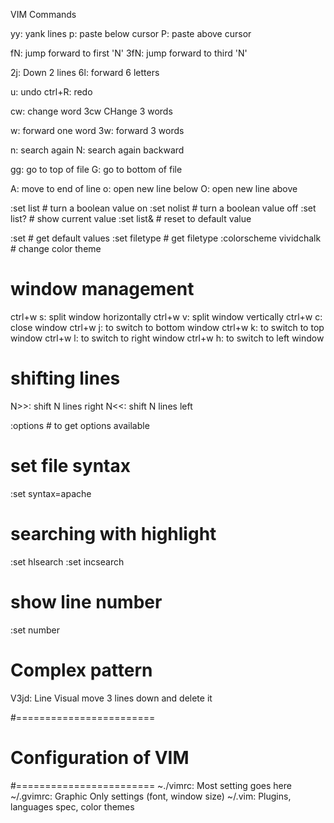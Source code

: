 
VIM Commands

yy: yank lines
p: paste below cursor
P: paste above cursor

fN: jump forward to first 'N'
3fN: jump forward to third 'N'

2j: Down 2 lines 
6l: forward 6 letters

u: undo
ctrl+R: redo

cw: change word
3cw CHange 3 words

w: forward one word
3w: forward 3 words

n: search again
N: search again backward

gg: go to top of file 
G: go to bottom of file

A: move to end of line 
o: open new line below
O: open new line above

:set list                   # turn a boolean value on
:set nolist                 # turn a boolean value off 
:set list?                  # show current value
:set list&                  # reset to default value

:set                        # get default values
:set filetype               # get filetype 
:colorscheme vividchalk     # change color theme 

# window management
ctrl+w s: split window horizontally
ctrl+w v: split window vertically
ctrl+w c: close window 
ctrl+w j: to switch to bottom window
ctrl+w k: to switch to top window
ctrl+w l: to switch to right window
ctrl+w h: to switch to left window

# shifting lines
N>>: shift N lines right 
N<<: shift N lines left 

:options        # to get options available

# set file syntax
:set syntax=apache

# searching with highlight
:set hlsearch
:set incsearch

# show line number
:set number

# Complex pattern
V3jd: Line Visual move 3 lines down and delete it

#========================
# Configuration of VIM
#========================
~./vimrc: Most setting goes here
~/.gvimrc: Graphic Only settings (font, window size)
~/.vim: Plugins, languages spec, color themes
